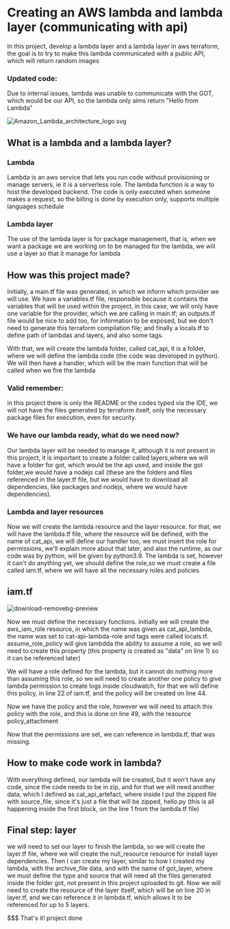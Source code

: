# Creating an AWS lambda and lambda layer (communicating with api)

In this project, develop a lambda layer and a lambda layer in aws  terraform, 
the goal is to try to make this lambda communicated with a public API, which 
will return random images

### Updated code:

Due to internal issues, lambda was unable to communicate with the GOT,  which 
would be our API, so the lambda only aims return "Hello from Lambda"

![Amazon_Lambda_architecture_logo svg](https://user-images.githubusercontent.com/95464654/190665144-eb114713-aca8-46e9-aebe-982364ac9890.png)

## What is a lambda and a lambda layer?

### Lambda

Lambda is an aws service that lets you run code without provisioning or manage 
servers, ie it is a serverless role. The lambda function is a  way to host the 
developed backend.
The code is only executed when someone makes a request, so the billing is done 
by execution only, supports multiple languages schedule

### Lambda layer

The use of the lambda layer is for package management, that is, when we want a 
package we are working on to be managed for the lambda, we will use a layer so 
that it manage for lambda

## How was this project made?

Initially, a main.tf file was generated, in which we inform which  provider  we 
will use. We have a variables.tf file,  responsible  because  it  contains  the 
variables that will be used within the project, in this case, we will only have 
one variable for the provider, which we are calling in  main.tf;  an  outputs.tf 
file would be nice to add too, for information to be exposed, but we don't  need 
to generate this terraform compilation file; and finally a locals.tf to  define
path of lambdas and layers, and also some tags.

With that, we will create the lambda folder, called cat_api, it  is  a  folder,
where we will define the lambda code (the code was developed in python).
We will then have a handler, which will be the main function that will be called
when we fire the lambda

### Valid remember:

in this project there is only the README or the codes typed via the IDE, we will 
not have the files generated by terraform itself, only the necessary package files
for execution, even for security.

### We have our lambda ready, what do we need now?

Our lambda layer will be needed to manage it, although it is not present in this 
project, it is important to create  a  folder called layers,where we will have a 
folder for got, which would be the api used,  and inside the got folder,we would 
have a  nodejs call (these are  the  folders and files referenced in the layer.tf 
file, but we would have to download  all dependencies, like packages  and nodejs, 
where we would have dependencies).

### Lambda and layer resources

Now we will create the lambda resource and the layer resource. for that, we will 
have the lambda.tf file, where the resource will be defined,  with  the  name of
cat_api, we will define our handler too, we must insert the role for permissions, 
we'll explain more about that later, and also the runtime, as our  code  was  by 
python, will be given by python3.9.
The lambda is set, however it can't do anything yet, we should define the role,so 
we must create a file called iam.tf, where we will have all the necessary roles 
and policies

## iam.tf

![download-removebg-preview](https://user-images.githubusercontent.com/95464654/190679677-6a33a00a-4299-4ccd-bc33-8aaa47fea9a8.png)

Now we must define the necessary functions. initially we will create the aws_iam_role 
resource, in which  the name was given  as  cat_api_lambda,  the  name  was  set  to 
cat-api-lambda-role and tags were called locals.tf.
assume_role_policy will give lambdda the ability to assume a role, so we will need to 
create this property  (this property is created as "data" on line 1)  so  it  can  be 
referenced later)

We will have a  role defined for the lambda, but  it  cannot  do  nothing  more  than 
assuming this role, so we will need  to  create  another one policy  to  give  lambda 
permission to create logs inside cloudwatch, for that we will define this  policy, in 
line 22 of iam.tf, and the policy  will be created on line 44.

Now we have the policy and the role, however we will need to attach this policy with 
the role, and this is done on line 49, with the resource policy_attachment

Now that the permissions are set, we can reference in lambda.tf, that was missing.

## How to make code work in lambda?

With everything defined, our lambda will be created, but it won't have any code, since 
the code needs to be in zip, and for that we will need another data, which I defined as 
cat_api_artefact, where inside I put the zipped file with source_file, since it's just 
a file that will be zipped, hello.py (this is all happening inside the first block, on 
the line 1 from the lambda.tf file)

## Final step: layer

we will need to set our layer to finish the lambda, so we will create the layer.tf file, 
where we will create the null_resource resource for install layer dependencies.
Then I can create my layer, similar to how I created my lambda, with the  archive_file 
data, and with the name of got_layer, where we must define the type  and  source  that 
will need all the files generated inside the folder got, not present in this project 
uploaded to git.
Now we will need to create the resource of the layer itself, which will be on line 20 in
layer.tf, and we can reference it in lambda.tf, which allows it to be referenced for up 
to 5 layers.

$$$ That's it! project done